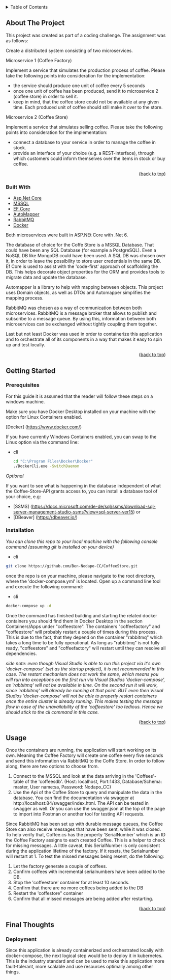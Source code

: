 <!-- TABLE OF CONTENTS -->
<details>
  <summary>Table of Contents</summary>
  <ol>
    <li>
      <a href="#about-the-project">About The Project</a>
      <ul>
        <li><a href="#built-with">Built With</a></li>
      </ul>
    </li>
    <li>
      <a href="#getting-started">Getting Started</a>
      <ul>
        <li><a href="#prerequisites">Prerequisites</a></li>
        <li><a href="#installation">Installation</a></li>
      </ul>
    </li>
    <li><a href="#usage">Usage</a></li>
  </ol>
  <li>
      <a href="#final-thoughts">Final Thoughts</a>
      <ul>
        <li><a href="#deployment">Deployment</a></li>
      </ul>
    </li>
</details>



<!-- ABOUT THE PROJECT -->
## About The Project

This project was created as part of a coding challenge. The assignment was as follows:

Create a distributed system consisting of two microservices.

Microservice 1 (Coffee Factory)

Implement a service that simulates the production process of coffee. Please take the following points into consideration for the implementation:

* the service should produce one unit of coffee every 5 seconds
* once one unit of coffee has been produced, send it to microservice 2 (coffee store) in order to sell it.
* keep in mind, that the coffee store could not be available at any given time. Each produced unit of coffee should still make it over to the store.

Microservice 2 (Coffee Store)

Implement a service that simulates selling coffee. Please take the following points into consideration for the implementation:

* connect a database to your service in order to manage the coffee in stock.
* provide an interface of your choice (e.g. a REST-interface), through which customers could inform themselves over the items in stock or buy coffee. 

<p align="right">(<a href="#top">back to top</a>)</p>

### Built With

* [Asp.Net Core](https://docs.microsoft.com/de-de/aspnet/core/?view=aspnetcore-6.0)
* [MSSQL](https://www.microsoft.com/de-de/sql-server/sql-server-downloads)
* [EF Core](https://github.com/dotnet/efcore)
* [AutoMapper](https://automapper.org/)
* [RabbitMQ](https://www.rabbitmq.com/)
* [Docker](https://www.docker.com/)

Both microservices were built in ASP.NEt Core with .Net 6. 

The database of choice for the Coffe Store is a MSSQL Database. 
That could have been any SQL Database (for example a PostgreSQL). Even a NoSQL DB like MongoDB could have been used. A SQL DB was chosen over it, in order to leave the possibility to store user credentials in the same DB.
Ef Core is used to assist with the 'code-first' approach of scaffolding the DB. This helps decorate object properties for the ORM and provides tools to migrate data and update the database.

Automapper is a library to help with mapping between objects. This project uses Domain objects, as well as DTOs and Automapper simplifies the mapping process.

RabbitMQ was chosen as a way of communication between both microservices. RabbitMQ is a message broker that allows to publish and subscribe to a message queue. By using this, information between both microservices can be exchanged without tightly coupling them together.

Last but not least Docker was used in order to containerize this application and to orchestrate all of its components in a way that makes it easy to spin up and test locally.


<p align="right">(<a href="#top">back to top</a>)</p>



<!-- Getting Started -->
## Getting Started

### Prerequisites

For this guide it is assumed that the reader will follow these steps on a windows machine.

Make sure you have Docker Desktop installed on your machine with the option for Linux Containers enabled.

[Docker] (https://www.docker.com/)

If you have currently Windows Containers enabled, you can swap to the Linux option via the command line:

* cli
  ```sh
  cd "C:\Program Files\Docker\Docker"
  ./DockerCli.exe -SwitchDaemon
  ```
  
_Optional_

If you want to see what is happening in the database independent of what the Coffee-Store-API grants access to, you can install a database tool of your choice, e.g:
 
* [SSMS] (https://docs.microsoft.com/de-de/sql/ssms/download-sql-server-management-studio-ssms?view=sql-server-ver15)  or
* [DBeaver] (https://dbeaver.io/)


### Installation

_You can clone this repo to your local machine with the following console command (assuming git is installed on your device)_

  * cli
   ```sh
   git clone https://github.com/Ben-Nodapo-CC/CoffeeStore.git

   ```
   
once the repo is on your machine, please navigate to the root directory, where the 'docker-compose.yml' is located. Open up a command line tool and execute the following command:

  * cli
   ```sh
   docker-compose up -d
   ```
   
Once the command has finished building and starting the related docker containers you should find them in Docker Desktop in the section Containers/Apps under "coffeestore".
The containers "coffeefactory" and "coffeestore" will probably restart a couple of times during this process. This is due to the fact, that they depend on the container "rabbitmq" which takes a long time to be fully operational. As long as "rabbitmq" is not fully ready, "coffeestore" and "coffeefactory" will restart until they can resolve all dependencies.

_side note: even though Visual Studio is able to run this project via it's own 'docker-compose' (set as the startup project), it is not recommended in this case. The restart mechanism does not work the same, which means you will run into exceptions on the first run via Visual Studios 'docker-compose', as 'rabbitmq' will not be available in time. 
On the second run it will work, since 'rabbitmq' will already be running at that point. BUT even then Visual Studios 'docker-compose' will not be able to properly restart containers once the entire cluster is already running. This makes testing the message flow in case of the unavailability of the 'coffeestore' too tedious. Hence we should stick to the cli command in this case._

<p align="right">(<a href="#top">back to top</a>)</p>


<!-- USAGE EXAMPLES -->
## Usage

Once the containers are running, the application will start working on its own. Meaning the Coffee Factory will create one coffee every five seconds and send this information via RabbitMQ to the Coffe Store.
In order to follow along, there are two options to choose from.

1) Connect to the MSSQL and look at the data arriving in the 'Coffees'-table of the 'coffeesdb'.  (Host: localhost, Port:1433, Database/Schema: master, User name:sa, Password: Nodapo_CC)
2) Use the Api of the Coffee Store to query and manipulate the data in the database. You can find the documentation via swagger at http://localhost:84/swagger/index.html.
The API can be tested in swagger as well. Or you can use the swagger.json at the top of the page to import into Postman or another tool for testing API requests.

Since RabbitMQ has been set up with durable message queues, the Coffee Store can also receive messages that have been sent, while it was closed.
To help verify that, Coffee.cs has the property 'SerialNumber' which is an ID the Coffee Factory assigns to each created Coffee. This is a helper to check for missing messages. A little caveat, this SerialNumber is only consistent during the application lifetime of the factory. If it resets, the Serialnumber will restart at 1.
To test the missed messages being resent, do the following:

1) Let the factory generate a couple of coffees.
2) Confirm coffees with incremental serialnumbers have been added to the DB.
3) Stop the 'coffeestore' container for at least 10 seconds.
4) Confirm that there are no more coffees being added to the DB
5) Restart the 'coffestore" container
6) Confirm that all missed messages are being added after restarting.

<p align="right">(<a href="#top">back to top</a>)</p>


<!-- Final Thoughts -->
## Final Thoughts

<!-- Deployment -->
### Deployment

Since this application is already containerized and orchestrated locally with docker-compose, the next logical step would be to deploy it in kubernetes. This is the industry standard and can be used to make this application more fault-tolerant, more scalable and use resources optimally among other things.
